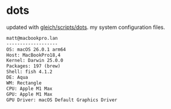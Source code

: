 # dots

updated with [gleich/scripts/dots](https://github.com/gleich/scripts/tree/main/dots). my system configuration files.

```txt
matt@macbookpro.lan 
------------------- 
OS: macOS 26.0.1 arm64 
Host: MacBookPro18,4 
Kernel: Darwin 25.0.0 
Packages: 197 (brew) 
Shell: fish 4.1.2 
DE: Aqua 
WM: Rectangle 
CPU: Apple M1 Max 
GPU: Apple M1 Max 
GPU Driver: macOS Default Graphics Driver
```